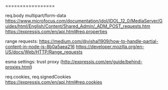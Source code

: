 

=================

req.body multipart/form-data
  https://www.microfocus.com/documentation/idol/IDOL_12_0/MediaServer/Guides/html/English/Content/Shared_Admin/_ADM_POST_requests.htm
  https://expressjs.com/en/api.html#req.properties

range requests: https://medium.com/@vishal1909/how-to-handle-partial-content-in-node-js-8b0a5aea216 https://developer.mozilla.org/en-US/docs/Web/HTTP/Range_requests

esma settings: trust proxy (http://expressjs.com/en/guide/behind-proxies.html)

req.cookies, req.signedCookies https://expressjs.com/en/api.html#req.cookies
